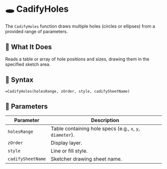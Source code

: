 # 🕳️ CadifyHoles

The `CadifyHoles` function draws multiple holes (circles or ellipses) from a provided range of parameters.

## 📌 What It Does
Reads a table or array of hole positions and sizes, drawing them in the specified sketch area.

## 🧾 Syntax

```excel
=CadifyHoles(holesRange, zOrder, style, cadifySheetName)
```

## 🧮 Parameters

| Parameter         | Description |
|------------------|-------------|
| `holesRange`      | Table containing hole specs (e.g., `x`, `y`, `diameter`). |
| `zOrder`          | Display layer. |
| `style`           | Line or fill style. |
| `cadifySheetName` | Sketcher drawing sheet name. |